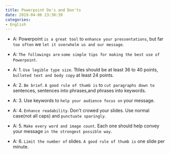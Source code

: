 ```yaml
---
title: Powerpoint Do's and Don'ts
date: 2019-04-06 23:30:39
categories:
- English
---
```


- A: Powerpoint `is a great tool` to `enhance your pressentations`, but far `too often` we `let it overwhelm us and our message`.

- A: `The followings are` `some simple tips for making the best use of Powerpoint`.

- A: 1. `Use legible type size`. Ttiles should be at least 36 to 40 points, `bulleted text and body copy` at least 24 points. 

- A: 2. `Be brief`. `A good rule of thumb is` to `cut paragraphs down to` sentences, sentences into phrases,and phrases into keywords. 

- A: 3. Use keywords to `help your audience focus on` your message. 

- A: 4. `Enhance readability`. Don't crowed your slides. Use normal case(not all caps) and `punctuate sparingly`.

- A: 5. `Make every word and image count`. Each one should help convey your message `in the strongest possible way`.

- A: 6. `Limit the number of` slides. `A good rule of thumb is` one slide per minute.